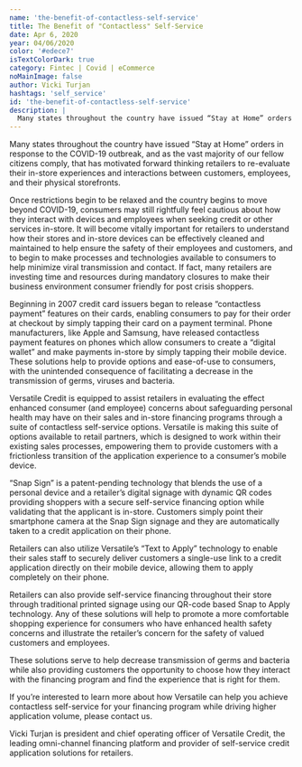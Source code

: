```yaml
---
name: 'the-benefit-of-contactless-self-service'
title: The Benefit of "Contactless" Self-Service
date: Apr 6, 2020
year: 04/06/2020
color: '#edece7'
isTextColorDark: true
category: Fintec | Covid | eCommerce
noMainImage: false
author: Vicki Turjan
hashtags: 'self_service'
id: 'the-benefit-of-contactless-self-service'
description: |
  Many states throughout the country have issued “Stay at Home” orders in response to the COVID-19 outbreak, and as the vast majority of our fellow citizens comply, that has motivated forward thinking
---
```


Many states throughout the country have issued “Stay at Home” orders in response to the COVID-19 outbreak, and as the vast majority of our fellow citizens comply, that has motivated forward thinking retailers to re-evaluate their in-store experiences and interactions between customers, employees, and their physical storefronts.

Once restrictions begin to be relaxed and the country begins to move beyond COVID-19, consumers may still rightfully feel cautious about how they interact with devices and employees when seeking credit or other services in-store. It will become vitally important for retailers to understand how their stores and in-store devices can be effectively cleaned and maintained to help ensure the safety of their employees and customers, and to begin to make processes and technologies available to consumers to help minimize viral transmission and contact. If fact, many retailers are investing time and resources during mandatory closures to make their business environment consumer friendly for post crisis shoppers.

Beginning in 2007 credit card issuers began to release “contactless payment” features on their cards, enabling consumers to pay for their order at checkout by simply tapping their card on a payment terminal. Phone manufacturers, like Apple and Samsung, have released contactless payment features on phones which allow consumers to create a “digital wallet” and make payments in-store by simply tapping their mobile device. These solutions help to provide options and ease-of-use to consumers, with the unintended consequence of facilitating a decrease in the transmission of germs, viruses and bacteria.

Versatile Credit is equipped to assist retailers in evaluating the effect enhanced consumer (and employee) concerns about safeguarding personal health may have on their sales and in-store financing programs through a suite of contactless self-service options. Versatile is making this suite of options available to retail partners, which is designed to work within their existing sales processes, empowering them to provide customers with a frictionless transition of the application experience to a consumer’s mobile device.

“Snap Sign” is a patent-pending technology that blends the use of a personal device and a retailer’s digital signage with dynamic QR codes providing shoppers with a secure self-service financing option while validating that the applicant is in-store. Customers simply point their smartphone camera at the Snap Sign signage and they are automatically taken to a credit application on their phone.

Retailers can also utilize Versatile’s “Text to Apply” technology to enable their sales staff to securely deliver customers a single-use link to a credit application directly on their mobile device, allowing them to apply completely on their phone.

Retailers can also provide self-service financing throughout their store through traditional printed signage using our QR-code based Snap to Apply technology. Any of these solutions will help to promote a more comfortable shopping experience for consumers who have enhanced health safety concerns and illustrate the retailer’s concern for the safety of valued customers and employees.

These solutions serve to help decrease transmission of germs and bacteria while also providing customers the opportunity to choose how they interact with the financing program and find the experience that is right for them.

If you’re interested to learn more about how Versatile can help you achieve contactless self-service for your financing program while driving higher application volume, please contact us.

Vicki Turjan is president and chief operating officer of Versatile Credit, the leading omni-channel financing platform and provider of self-service credit application solutions for retailers.
